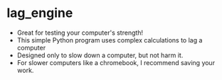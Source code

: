 # lag_engine
- Great for testing your computer's strength!
- This simple Python program uses complex calculations to lag a computer
- Designed only to slow down a computer, but not harm it.
- For slower computers like a chromebook, I recommend saving your work. 


